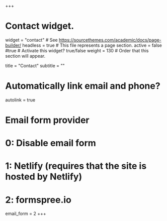 +++
# Contact widget.
widget = "contact"  # See https://sourcethemes.com/academic/docs/page-builder/
headless = true  # This file represents a page section.
active = false
#true  # Activate this widget? true/false
weight = 130  # Order that this section will appear.

title = "Contact"
subtitle = ""

# Automatically link email and phone?
autolink = true

# Email form provider
#   0: Disable email form
#   1: Netlify (requires that the site is hosted by Netlify)
#   2: formspree.io
email_form = 2
+++

